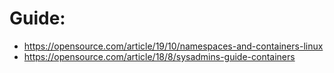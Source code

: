 # Guide:
- https://opensource.com/article/19/10/namespaces-and-containers-linux
- https://opensource.com/article/18/8/sysadmins-guide-containers
